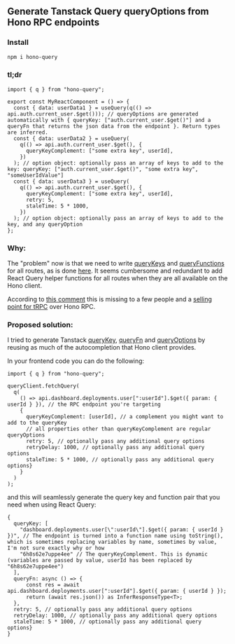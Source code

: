 ## Generate Tanstack Query queryOptions from Hono RPC endpoints

### Install

```sh
npm i hono-query
```

### tl;dr

```tsx
import { q } from "hono-query";

export const MyReactComponent = () => {
  const { data: userData1 } = useQuery(q(() => api.auth.current_user.$get())); // queryOptions are generated automatically with { queryKey: ["auth.current_user.$get()"] and a queryFn that returns the json data from the endpoint }. Return types are inferred.
  const { data: userData2 } = useQuery(
    q(() => api.auth.current_user.$get(), {
      queryKeyComplement: ["some extra key", userId],
    })
  ); // option object: optionally pass an array of keys to add to the key: queryKey: ["auth.current_user.$get()", "some extra key", "someUserIdValue"]
  const { data: userData3 } = useQuery(
    q(() => api.auth.current_user.$get(), {
      queryKeyComplement: ["some extra key", userId],
      retry: 5,
      staleTime: 5 * 1000,
    })
  ); // option object: optionally pass an array of keys to add to the key, and any queryOption
};
```

### Why:

The "problem" now is that we need to write [queryKeys](https://tanstack.com/query/v5/docs/framework/react/guides/query-keys) and [queryFunctions](https://tanstack.com/query/v5/docs/framework/react/guides/query-functions) for all routes, as is done [here](https://github.com/betterstack-community/betternews-hono-tanstack/blob/main/frontend/src/lib/api.ts). It seems cumbersome and redundant to add React Query helper functions for all routes when they are all available on the Hono client.

According to [this comment](https://github.com/honojs/hono/issues/727#issuecomment-1378814366) this is missing to a few people and a [selling point for tRPC](https://trpc.io/docs/client/react) over Hono RPC.

### Proposed solution:

I tried to generate Tanstack [queryKey](https://tanstack.com/query/v5/docs/framework/react/guides/query-keys), [queryFn](https://tanstack.com/query/v5/docs/framework/react/guides/query-functions) and [queryOptions](https://tanstack.com/query/v5/docs/framework/react/guides/query-options) by reusing as much of the autocompletion that Hono client provides.

In your frontend code you can do the following:

```tsx
import { q } from "hono-query";

queryClient.fetchQuery(
  q(
    () => api.dashboard.deployments.user[":userId"].$get({ param: { userId } }), // the RPC endpoint you're targeting
    {
      queryKeyComplement: [userId], // a complement you might want to add to the queryKey
      // all properties other than queryKeyComplement are regular queryOptions
      retry: 5, // optionally pass any additional query options
      retryDelay: 1000, // optionally pass any additional query options
      staleTime: 5 * 1000, // optionally pass any additional query options}
    }
  )
);
```

and this will seamlessly generate the query key and function pair that you need when using React Query:

```tsx
{
  queryKey: [
    "dashboard.deployments.user[\":userId\"].$get({ param: { userId } })", // The endpoint is turned into a function name using toString(), which is sometimes replacing variables by name, sometimes by value, I'm not sure exactly why or how
    "6h8s62e7uppe4ee" // The queryKeyComplement. This is dynamic (variables are passed by value, userId has been replaced by "6h8s62e7uppe4ee")
  ],
  queryFn: async () => {
      const res = await api.dashboard.deployments.user[":userId"].$get({ param: { userId } });
      return (await res.json()) as InferResponseType<T>;
  },
  retry: 5, // optionally pass any additional query options
  retryDelay: 1000, // optionally pass any additional query options
  staleTime: 5 * 1000, // optionally pass any additional query options}
}
```
